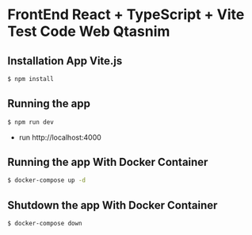 # FrontEnd React + TypeScript + Vite Test Code Web Qtasnim

## Installation App Vite.js

```bash
$ npm install
```
## Running the app

```bash
$ npm run dev
```

- run http://localhost:4000

## Running the app With Docker Container

```bash
$ docker-compose up -d
```

## Shutdown the app With Docker Container

```bash
$ docker-compose down
```
